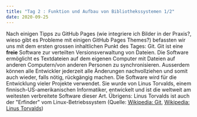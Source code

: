 ```yaml
---
title: "Tag 2 : Funktion und Aufbau von Bibliothekssystemen 1/2"
date: 2020-09-25
---
```


Nach einigen Tipps zu GitHub Pages (wie integriere ich Bilder in der Praxis?, wieso gibt es Probleme mit einigen GitHub Pages Themes?) befassten wir uns mit dem ersten grossen inhaltlichen Punkt des Tages: Git. Git ist eine **freie** Software zur verteilten Versionsverwaltung von Dateien. Die Software ermöglicht es Textdateien auf dem eigenen Computer mit Dateien auf anderen Computern/von anderen Personen zu synchronisieren. Ausserdem können alle Entwickler jederzeit alle Änderungen nachvollziehen und somit auch wieder, falls nötig, rückgängig machen. Die Software wird für die Entwicklung vieler Projekte verwendet. Sie wurde von Linus Torvalds, einem finnisch-US-amerikanischen Informatiker, entwickelt und ist die weltweit am weitesten verbreitete Software dieser Art. Übrigens: Linus Torvalds ist auch der "Erfinder" vom Linux-Betriebssystem  (Quelle: [Wikipedia: Git](https://de.wikipedia.org/wiki/Git), [Wikipedia: Linus Torvalds](https://de.wikipedia.org/wiki/Linus_Torvalds))
